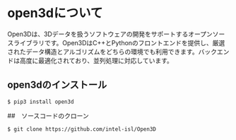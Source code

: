 # open3dについて

Open3Dは、3Dデータを扱うソフトウェアの開発をサポートするオープンソースライブラリです。Open3DはC++とPythonのフロントエンドを提供し、厳選されたデータ構造とアルゴリズムをどちらの環境でも利用できます。バックエンドは高度に最適化されており、並列処理に対応しています。

## open3dのインストール

`$ pip3 install open3d`

##　ソースコードのクローン

`$ git clone https://github.com/intel-isl/Open3D`